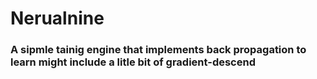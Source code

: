 # Nerualnine
### A sipmle tainig engine that implements back propagation to learn might include a litle bit of gradient-descend 
